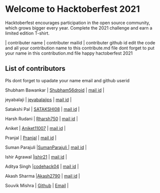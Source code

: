 <h1>Welcome to Hacktoberfest 2021</h1>
<p>Hacktoberfest encourages participation in the open source community, which grows bigger every year. Complete the 2021 challenge and earn a limited edition T-shirt.</p>
| contributer name | contributer mailid | contributer github id
edit the code and  all your contribution name to this contribute.md file
dont forget to put your name in  this contribution.md file
happy hactoberfest 2021
<h2>List of contributors</h2>
<p>Pls dont forget to upadate your name email and github userid</p>

<p>Shubham Bawankar | <a href="https://github.com/Shubham56-droid">Shubham56droid</a>  | <a href="shubhambawankar735@gmail.com">mail id</a> |</p>
<p>jeyabalaji | <a href="https://https://github.com/jaibalajiui?tab=repositories">jeyabalajips</a>  | <a href="jeyabalajijbp@gmail.com">mail id</a> |</p>
<p>Satakshi Pal | <a href="https://github.com/SATAKSHI08">SATAKSHI08</a>  | <a href="satakshi.pal.civ19@itbhu.ac.in">mail id</a> |</p>
<p>Harsh Rudani | <a href="https://github.com/Rharsh750">Rharsh750</a>  | <a href="rudaniharsh7@gmail.com">mail id</a> |</p>
<p>Aniket | <a href="https://github.com/Aniket11007">Aniket11007</a>  | <a href="aniketjh617@gmail.com">mail id</a> |</p>
<p>Pranjal | <a href="https://github.com/pranjal-aggarwal">Pranjal</a>  | <a href="67028358+pranjal-aggarwal@users.noreply.github.com">mail id</a> |</p>
<p>Suman Parajuli |<a href="https://github.com/SumanParajuli">SumanParajuli </a> | <a href="sumansupercell@gmail.com">mail id</a> | </p>
<p>Ishir Agrawal |<a href="https://github.com/ishir21">ishir21</a> | <a href="ishiragrawal02@gmail.com">mail id</a> | </p>
<p>Aditya Singh |<a href="https://github.com/codehack04">codehack04</a> | <a href="adityaanu04ss@gmail.com">mail id</a> | </p>
<p>Akash Sharma |<a href="https://github.com/Akash2790">Akash2790</a> | <a href="akashsh27901@gmail.com">mail id</a> | </p>
<p>Souvik Mishra | <a href="https://github.com/souvikmishra">Github</a> | <a href="mishra.souvik911@gmail.com">Email</a> | </p>